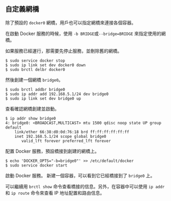 ## 自定義網橋
除了預設的 `docker0` 網橋，用戶也可以指定網橋來連接各個容器。

在啟動 Docker 服務的時候，使用 `-b BRIDGE`或`--bridge=BRIDGE` 來指定使用的網橋。

如果服務已經運行，那需要先停止服務，並刪除舊的網橋。
```
$ sudo service docker stop
$ sudo ip link set dev docker0 down
$ sudo brctl delbr docker0
```
然後創建一個網橋 `bridge0`。
```
$ sudo brctl addbr bridge0
$ sudo ip addr add 192.168.5.1/24 dev bridge0
$ sudo ip link set dev bridge0 up
```
查看確認網橋創建並啟動。
```
$ ip addr show bridge0
4: bridge0: <BROADCAST,MULTICAST> mtu 1500 qdisc noop state UP group default
    link/ether 66:38:d0:0d:76:18 brd ff:ff:ff:ff:ff:ff
    inet 192.168.5.1/24 scope global bridge0
       valid_lft forever preferred_lft forever
```
配置 Docker 服務，預設橋接到創建的網橋上。
```
$ echo 'DOCKER_OPTS="-b=bridge0"' >> /etc/default/docker
$ sudo service docker start
```
啟動 Docker 服務。
新建一個容器，可以看到它已經橋接到了 `bridge0` 上。

可以繼續用 `brctl show` 命令查看橋接的信息。另外，在容器中可以使用 `ip addr` 和 `ip route` 命令來查看 IP 地址配置和路由信息。
